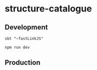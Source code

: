 # structure-catalogue

## Development

```
sbt "~fastLinkJS"
```

```
npm run dev
```

## Production